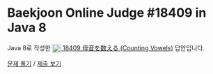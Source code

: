 # Baekjoon Online Judge #18409 in Java 8
Java 8로 작성한 [<img src="https://static.solved.ac/tier_small/1.svg" height="20" align="center">
18409 母音を数える (Counting Vowels)](https://www.acmicpc.net/problem/18409) 답안입니다.

[문제 풀기](https://www.acmicpc.net/problem/18409) /
[제출 보기](https://www.acmicpc.net/source/86761916)
